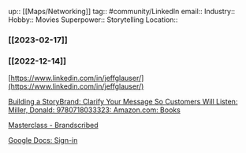 up:: [[Maps/Networking]]
tag:: #community/LinkedIn
email:: 
Industry:: 
Hobby:: Movies
Superpower:: Storytelling
Location:: 

### [[2023-02-17]]



### [[2022-12-14]]

[https://www.linkedin.com/in/jeffglauser/](https://www.linkedin.com/in/jeffglauser/)

[Building a StoryBrand: Clarify Your Message So Customers Will Listen: Miller, Donald: 9780718033323: Amazon.com: Books](https://www.amazon.com/Building-StoryBrand-Clarify-Message-Customers/dp/0718033329)

[Masterclass - Brandscribed](https://www.brandscribed.com/class/)

[Google Docs: Sign-in](https://docs.google.com/document/d/1PWdNcUUfIHWbjbV-NZuiHS4f_FwGgXPjcUXvZvgtAP8/edit?usp=sharing)